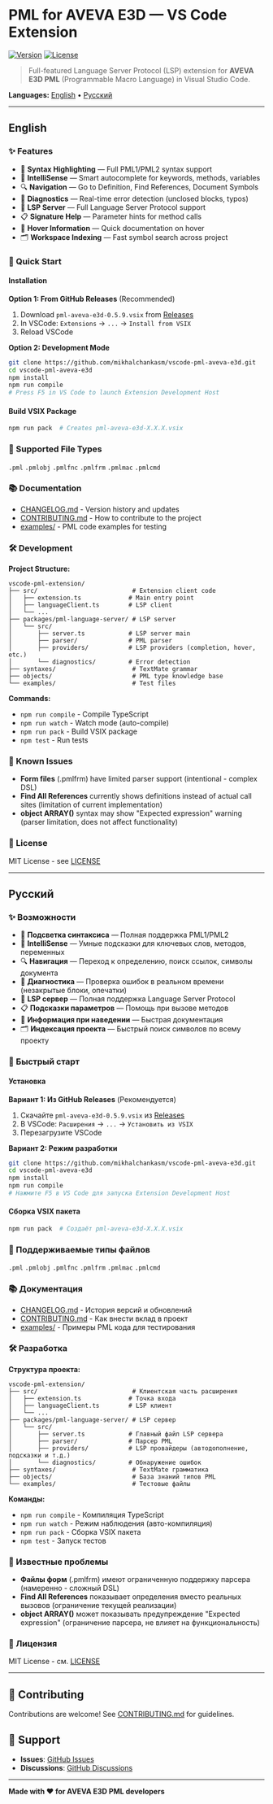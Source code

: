 # PML for AVEVA E3D — VS Code Extension

[![Version](https://img.shields.io/badge/version-0.5.9-blue.svg)](https://github.com/mikhalchankasm/vscode-pml-aveva-e3d/releases)
[![License](https://img.shields.io/badge/license-MIT-green.svg)](LICENSE)

> Full-featured Language Server Protocol (LSP) extension for **AVEVA E3D PML** (Programmable Macro Language) in Visual Studio Code.

**Languages:** [English](#english) • [Русский](#русский)

---

## English

### ✨ Features

- 🎨 **Syntax Highlighting** — Full PML1/PML2 syntax support
- 📝 **IntelliSense** — Smart autocomplete for keywords, methods, variables
- 🔍 **Navigation** — Go to Definition, Find References, Document Symbols
- 🐛 **Diagnostics** — Real-time error detection (unclosed blocks, typos)
- 🔧 **LSP Server** — Full Language Server Protocol support
- 📋 **Signature Help** — Parameter hints for method calls
- 🎯 **Hover Information** — Quick documentation on hover
- 🗂️ **Workspace Indexing** — Fast symbol search across project

### 🚀 Quick Start

#### Installation

**Option 1: From GitHub Releases** (Recommended)
1. Download `pml-aveva-e3d-0.5.9.vsix` from [Releases](https://github.com/mikhalchankasm/vscode-pml-aveva-e3d/releases)
2. In VSCode: `Extensions` → `...` → `Install from VSIX`
3. Reload VSCode

**Option 2: Development Mode**
```bash
git clone https://github.com/mikhalchankasm/vscode-pml-aveva-e3d.git
cd vscode-pml-aveva-e3d
npm install
npm run compile
# Press F5 in VS Code to launch Extension Development Host
```

#### Build VSIX Package
```bash
npm run pack  # Creates pml-aveva-e3d-X.X.X.vsix
```

### 📁 Supported File Types
`.pml` `.pmlobj` `.pmlfnc` `.pmlfrm` `.pmlmac` `.pmlcmd`

### 📚 Documentation

- [CHANGELOG.md](CHANGELOG.md) - Version history and updates
- [CONTRIBUTING.md](CONTRIBUTING.md) - How to contribute to the project
- [examples/](examples/) - PML code examples for testing

### 🛠️ Development

**Project Structure:**
```
vscode-pml-extension/
├── src/                          # Extension client code
│   ├── extension.ts             # Main entry point
│   ├── languageClient.ts        # LSP client
│   └── ...
├── packages/pml-language-server/ # LSP server
│   └── src/
│       ├── server.ts            # LSP server main
│       ├── parser/              # PML parser
│       ├── providers/           # LSP providers (completion, hover, etc.)
│       └── diagnostics/         # Error detection
├── syntaxes/                     # TextMate grammar
├── objects/                      # PML type knowledge base
└── examples/                     # Test files
```

**Commands:**
- `npm run compile` - Compile TypeScript
- `npm run watch` - Watch mode (auto-compile)
- `npm run pack` - Build VSIX package
- `npm test` - Run tests

### 🐛 Known Issues

- **Form files** (.pmlfrm) have limited parser support (intentional - complex DSL)
- **Find All References** currently shows definitions instead of actual call sites (limitation of current implementation)
- **object ARRAY()** syntax may show "Expected expression" warning (parser limitation, does not affect functionality)

### 📝 License

MIT License - see [LICENSE](LICENSE)

---

## Русский

### ✨ Возможности

- 🎨 **Подсветка синтаксиса** — Полная поддержка PML1/PML2
- 📝 **IntelliSense** — Умные подсказки для ключевых слов, методов, переменных
- 🔍 **Навигация** — Переход к определению, поиск ссылок, символы документа
- 🐛 **Диагностика** — Проверка ошибок в реальном времени (незакрытые блоки, опечатки)
- 🔧 **LSP сервер** — Полная поддержка Language Server Protocol
- 📋 **Подсказки параметров** — Помощь при вызове методов
- 🎯 **Информация при наведении** — Быстрая документация
- 🗂️ **Индексация проекта** — Быстрый поиск символов по всему проекту

### 🚀 Быстрый старт

#### Установка

**Вариант 1: Из GitHub Releases** (Рекомендуется)
1. Скачайте `pml-aveva-e3d-0.5.9.vsix` из [Releases](https://github.com/mikhalchankasm/vscode-pml-aveva-e3d/releases)
2. В VSCode: `Расширения` → `...` → `Установить из VSIX`
3. Перезагрузите VSCode

**Вариант 2: Режим разработки**
```bash
git clone https://github.com/mikhalchankasm/vscode-pml-aveva-e3d.git
cd vscode-pml-aveva-e3d
npm install
npm run compile
# Нажмите F5 в VS Code для запуска Extension Development Host
```

#### Сборка VSIX пакета
```bash
npm run pack  # Создаёт pml-aveva-e3d-X.X.X.vsix
```

### 📁 Поддерживаемые типы файлов
`.pml` `.pmlobj` `.pmlfnc` `.pmlfrm` `.pmlmac` `.pmlcmd`

### 📚 Документация

- [CHANGELOG.md](CHANGELOG.md) - История версий и обновлений
- [CONTRIBUTING.md](CONTRIBUTING.md) - Как внести вклад в проект
- [examples/](examples/) - Примеры PML кода для тестирования

### 🛠️ Разработка

**Структура проекта:**
```
vscode-pml-extension/
├── src/                          # Клиентская часть расширения
│   ├── extension.ts             # Точка входа
│   ├── languageClient.ts        # LSP клиент
│   └── ...
├── packages/pml-language-server/ # LSP сервер
│   └── src/
│       ├── server.ts            # Главный файл LSP сервера
│       ├── parser/              # Парсер PML
│       ├── providers/           # LSP провайдеры (автодополнение, подсказки и т.д.)
│       └── diagnostics/         # Обнаружение ошибок
├── syntaxes/                     # TextMate грамматика
├── objects/                      # База знаний типов PML
└── examples/                     # Тестовые файлы
```

**Команды:**
- `npm run compile` - Компиляция TypeScript
- `npm run watch` - Режим наблюдения (авто-компиляция)
- `npm run pack` - Сборка VSIX пакета
- `npm test` - Запуск тестов

### 🐛 Известные проблемы

- **Файлы форм** (.pmlfrm) имеют ограниченную поддержку парсера (намеренно - сложный DSL)
- **Find All References** показывает определения вместо реальных вызовов (ограничение текущей реализации)
- **object ARRAY()** может показывать предупреждение "Expected expression" (ограничение парсера, не влияет на функциональность)

### 📝 Лицензия

MIT License - см. [LICENSE](LICENSE)

---

## 🤝 Contributing

Contributions are welcome! See [CONTRIBUTING.md](CONTRIBUTING.md) for guidelines.

## 💬 Support

- **Issues**: [GitHub Issues](https://github.com/mikhalchankasm/vscode-pml-aveva-e3d/issues)
- **Discussions**: [GitHub Discussions](https://github.com/mikhalchankasm/vscode-pml-aveva-e3d/discussions)

---

**Made with ❤️ for AVEVA E3D PML developers**
